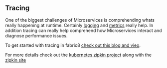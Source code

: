 ## Tracing

One of the biggest challenges of Microservices is comprehending whats really happening at runtime. Certainly [logging](logging.html) and [metrics](../metrics.html) really help. In addition tracing can really help comprehend how Microservices interact and diagnose performance issues.

To get started with tracing in fabric8 [check out this blog and vieo](https://blog.fabric8.io/kubernetes-integration-with-zipkin-d6c195dd596d#.nug1hbi2n). 

For more details check out the [kubernetes zipkin project](https://github.com/fabric8io/kubernetes-zipkin) along with the [zipkin site](http://zipkin.io/)
